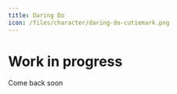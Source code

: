 ```yaml
---
title: Daring Do
icon: /files/character/daring-do-cutiemark.png
---
```


# Work in progress

Come back soon

